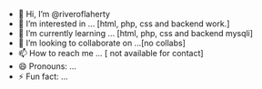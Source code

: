 - 👋 Hi, I’m @riveroflaherty
- 👀 I’m interested in ... [html, php, css and backend work.]
- 🌱 I’m currently learning ... [html, php, css and backend mysqli]
- 💞️ I’m looking to collaborate on ...[no collabs]
- 📫 How to reach me ... [ not available for contact]
- 😄 Pronouns: ...
- ⚡ Fun fact: ... 

<!---
riveroflaherty/riveroflaherty is a ✨ special ✨ repository because its `README.md` (this file) appears on your GitHub profile.
You can click the Preview link to take a look at your changes.
--->
